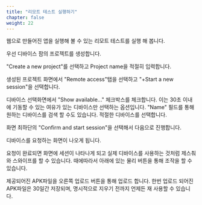 ```yaml
---
title: "리모트 테스트 실행하기"
chapter: false
weight: 22
---
```


웹으로 만들어진 앱을 실행해 볼 수 있는 리모트 테스트를 실행 해 봅니다.

우선 디바이스 팜의 프로젝트를 생성합니다.

"Create a new project"를 선택하고 Project name을 적절히 입력합니다.

생성된 프로젝트 화면에서 "Remote access"탭을 선택하고 "+Start a new session"을 선택합니다.

디바이스 선택화면에서 "Show available..." 체크박스를 체크합니다. 이는 30초 이내에 기동할 수 있는 여유가 있는 디바이스만 선택하는 옵션입니다. "Name" 필드를 통해 원하는 디바이스를 검색 할 수도 있습니다. 적절한 디바이스를 선택합니다.

화면 최하단의 "Confirm and start session"을 선택해서 다음으로 진행합니다.

디바이스를 요청하는 화면이 나오게 됩니다.

요청이 완료되면 화면에 세션이 나타나게 되고 실제 디바이스를 사용하는 것처럼 제스춰와 스와이프를 할 수 있습니다. 때에따라서 아래에 있는 물리 버튼을 통해 조작을 할 수 있습니다.

제공되어진 APK파일을 오른쪽 업로드 버튼을 통해 업로드 합니다. 한번 업로드 되어진 APK파일은 30일간 저장되며, 명시적으로 지우기 전까지 언제든 재 사용할 수 있습니다.

